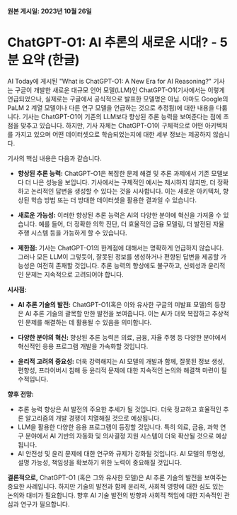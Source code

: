 **원본 게시일: 2023년 10월 26일**

# ChatGPT-O1: AI 추론의 새로운 시대? - 5분 요약 (한글)

AI Today에 게시된 "What is ChatGPT-O1: A New Era for AI Reasoning?" 기사는 구글이 개발한 새로운 대규모 언어 모델(LLM)인 ChatGPT-O1(기사에서는 이렇게 언급되었으나, 실제로는 구글에서 공식적으로 발표한 모델명은 아님.  아마도  Google의 PaLM 2 계열 모델이나 다른 연구 모델을 언급하는 것으로 추정됨)에 대한 내용을 다룹니다.  기사는 ChatGPT-O1이 기존의 LLM보다 향상된 추론 능력을 보여준다는 점에 초점을 맞추고 있습니다.  하지만, 기사 자체는 ChatGPT-O1이 구체적으로 어떤 아키텍처를 가지고 있으며 어떤 데이터셋으로 학습되었는지에 대한 세부 정보는 제공하지 않습니다.

기사의 핵심 내용은 다음과 같습니다.

* **향상된 추론 능력:** ChatGPT-O1은 복잡한 문제 해결 및 추론 과제에서 기존 모델보다 더 나은 성능을 보입니다.  기사에서는 구체적인 예시는 제시하지 않지만,  더 정확하고 논리적인 답변을 생성할 수 있다는 것을 시사합니다.  이는  새로운 아키텍처, 향상된 학습 방법 또는 더 방대한 데이터셋을 활용한 결과일 수 있습니다.

* **새로운 가능성:** 이러한 향상된 추론 능력은 AI의 다양한 분야에 혁신을 가져올 수 있습니다.  예를 들어, 더 정확한 의학 진단, 더 효율적인 금융 모델링, 더 발전된 자율 주행 시스템 등을 가능하게 할 수 있습니다.

* **제한점:** 기사는 ChatGPT-O1의 한계점에 대해서는 명확하게 언급하지 않습니다.  그러나 모든 LLM이 그렇듯이,  잘못된 정보를 생성하거나 편향된 답변을 제공할 가능성은 여전히 존재할 것입니다.  추론 능력의 향상에도 불구하고,  신뢰성과 윤리적인 문제는 지속적으로 고려되어야 합니다.


**시사점:**

* **AI 추론 기술의 발전:** ChatGPT-O1(혹은 이와 유사한 구글의 미발표 모델)의 등장은 AI 추론 기술의 괄목할 만한 발전을 보여줍니다.  이는  AI가 더욱 복잡하고 추상적인 문제를 해결하는 데 활용될 수 있음을 의미합니다.

* **다양한 분야의 혁신:**  향상된 추론 능력은 의료, 금융, 자율 주행 등 다양한 분야에서 혁신적인 응용 프로그램 개발을 가속화할 것입니다.

* **윤리적 고려의 중요성:**  더욱 강력해지는 AI 모델의 개발과 함께,  잘못된 정보 생성, 편향성, 프라이버시 침해 등 윤리적 문제에 대한 지속적인 논의와 해결책 마련이 필수적입니다.


**향후 전망:**

*  추론 능력 향상은 AI 발전의 주요한 추세가 될 것입니다.  더욱 정교하고 효율적인 추론 알고리즘의 개발 경쟁이 치열해질 것으로 예상됩니다.
*  LLM을 활용한 다양한 응용 프로그램이 등장할 것입니다.  특히 의료, 금융, 과학 연구 분야에서 AI 기반의 자동화 및 의사결정 지원 시스템이 더욱 확산될 것으로 예상됩니다.
*  AI 안전성 및 윤리 문제에 대한 연구와 규제가 강화될 것입니다.  AI 모델의 투명성, 설명 가능성, 책임성을 확보하기 위한 노력이 중요해질 것입니다.


**결론적으로,**  ChatGPT-O1 (혹은 그와 유사한 모델)은 AI 추론 기술의 발전을 보여주는 중요한 사례입니다.  하지만 기술의 발전과 함께 윤리적, 사회적 영향에 대한 심도 있는 논의와 대비가 필요합니다.  향후 AI 기술 발전의 방향과  사회적 책임에 대한 지속적인 관심과 연구가 필요합니다.